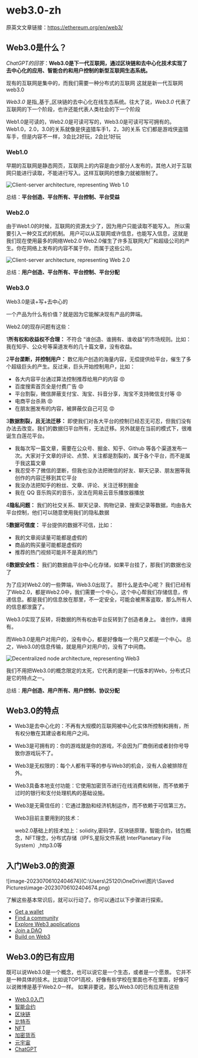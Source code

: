 # web3.0-zh

原英文文章链接：https://ethereum.org/en/web3/

## Web3.0是什么？

_ChatGPT的回答_：**Web3.0是下一代互联网，通过区块链和去中心化技术实现了去中心化的应用、智能合约和用户控制的新型互联网生态系统。**

现有的互联网是集中的，而我们需要一种分布式的互联网 这就是新一代互联网web3.0

_Web3_._0_ 是指_基于_区块链的去中心化在线生态系统。往大了说，_Web3_._0_ 代表了互联网的下一个阶段，也许还能代表人类社会的下一个阶段

Web1.0是可读的，Web2.0是可读可写的，Web3.0是可读可写可拥有的。
Web1.0，2.0，3.0的关系就像是侠盗猎车手1，2，3的关系
它们都是游戏侠盗猎车手，但是内容不一样，3会比2好玩，2会比1好玩



### Web1.0

早期的互联网是静态网页，互联网上的内容是由少部分人发布的，其他人对于互联网只能进行读取，不能进行写入。这样互联网的想象力就被限制了。

![Client-server architecture, representing Web 1.0](https://d33wubrfki0l68.cloudfront.net/cfb4a6dd59aa1b302cf05271758d5df2da77effb/aaa10/static/aabd6f7a956dd8a7038185b2d03b8459/00d43/web1.png)

总结：**平台创造、平台所有、平台控制、平台受益**

### Web2.0

由于Web1.0的时候，互联网的资源太少了，因为用户只能读取不能写入。 所以需要引入一种交互式的机制。 用户可以从互联网或许信息，也能写入信息，这就是我们现在使用最多的网络Web2.0 Web2.0催生了许多互联网大厂和超级公司的产生。你在网络上发布的内容不属于你，而属于这些公司。

![Client-server architecture, representing Web 2.0](https://d33wubrfki0l68.cloudfront.net/b05edfd845d549d762d2885e0999415ccb947c2c/eecce/static/9f50d47733edad715c3068c4c6a8bc6d/00d43/web2.png)

总结：**用户创造、平台所有、平台控制、平台分配**

### Web3.0

Web3.0是读+写+去中心的

一个产品为什么有价值？就是因为它能解决现有产品的弊端。

Web2.0的现存问题有这些：

1**所有权和收益权不合理：** 不符合 “谁创造、谁拥有、谁收益”的市场规则。比如：我在知乎、公众号等渠道发布的几十篇文章，没有收益。

2**平台垄断，并控制用户：** 数亿用户创造的海量内容，无偿提供给平台，催生了多个超级巨头的产生。反过来，巨头开始控制用户，比如：

- 各大内容平台通过算法控制推荐给用户的内容 😡
- 百度搜索首页全是付费广告 😡
- 平台割裂，微信屏蔽支付宝、淘宝、抖音分享，淘宝不支持微信支付等 😡
- 电商平台杀熟 😡
- 在朋友圈发布的内容，被屏蔽仅自己可见 😡

3**数据割裂，且无法迁移：** 即使我们对各大平台的控制已经忍无可忍，但我们没有办法去改变。我们的数据归平台所有，无法迁移。另外就是在当前的模式下，很难诞生白莲花平台。

- 我每次写一篇文章，需要在公众号、掘金、知乎、Github 等各个渠道发布一次。大家对于文章的评论、点赞、关注都是割裂的，属于各个平台，而不是属于我这篇文章
- 我忍受不了微信的垄断，但我也没办法把微信的好友、聊天记录、朋友圈等我创作的内容迁移到其它平台
- 我没办法把知乎的粉丝、文章、评论、关注迁移到掘金
- 我在 QQ 音乐购买的音乐，没法在网易云音乐播放器播放

4**隐私问题：** 我们的社交关系、聊天记录、购物记录、搜索记录等数据，均由各大平台控制，他们可以随意使用我们的隐私数据

5**数据可信度：** 平台提供的数据不可信，比如：

- 我的文章阅读量可能都是虚假的
- 商品的购买量可能都是虚假的
- 推荐的热门视频可能并不是真的热门

6**数据安全性：** 我们的数据由平台中心化存储，如果平台挂了，那我们的数据也没了



为了应对Web2.0的一些弊端，Web3.0出现了。 那什么是去中心呢？ 我们已经有了Web2.0，都是Web2.0中，我们需要一个中心，这个中心帮我们存储信息，传递信息。都是我们的信息放在那里，不一定安全，可能会被黑客盗取，那么所有人的信息都泄露了。

Web3.0实现了反转，将数据的所有权由平台反转到了创造者身上。
谁创作，谁拥有。

而Web3.0是用户对用户的，没有中心，都是好像每一个用户又都是一个中心。 总之，Web3.0的信息传输，就是用户对用户的，没有了中间商。

![Decentralized node architecture, representing Web3](https://d33wubrfki0l68.cloudfront.net/6d6ec59f6ee563b28c06b1a6abc7c2b47c6f453f/47bc6/static/54eef2049c233f9868af91546a07b2c7/00d43/web3.png)

我们不用把Web3.0的概念限定的太死，它代表的是新一代版本的Web，分布式只是它的特点之一。



总结：**用户创造、用户所有、用户控制、协议分配**

## Web3.0的特点

* Web3是去中心化的：不再有大规模的互联网被中心化实体所控制和拥有，所有权分散在其建设者和用户之间。

* Web3是可拥有的：你的游戏就是你的游戏，不会因为厂商倒闭或者封你号导致你游戏玩不了。

* Web3是无权限的：每个人都有平等的参与Web3的机会，没有人会被排除在外。

* Web3具备本地支付功能：它使用加密货币进行在线消费和转账，而不依赖于过时的银行和支付处理机构的基础设施。

* Web3是无需信任的：它通过激励和经济机制运作，而不依赖于可信第三方。

  

  Web3目前主要用到的技术：

  web2.0基础上的技术加上：solidity,密码学，区块链原理，智能合约，钱包概念，NFT理念，分布式存储（IPFS,星际文件系统 InterPlanetary File System）,http3.0等

## 入门Web3.0的资源

![image-20230706102404674](C:\Users\25120\OneDrive\图片\Saved Pictures\image-20230706102404674.png)

了解这些基本常识后，就可以行动了。你可以通过以下步骤进行探索。

- [Get a wallet](https://ethereum.org/en/wallets/)
- [Find a community](https://ethereum.org/en/community/)
- [Explore Web3 applications](https://ethereum.org/en/dapps/)
- [Join a DAO](https://ethereum.org/en/dao/)
- [Build on Web3](https://ethereum.org/en/developers/)

## Web3.0的已有应用

既可以说Web3.0是一个概念，也可以说它是一个生态，或者是一个愿景。 它并不是一种具体的技术。比如说TOP1高校，好像有些学校在里面也不在里面，好像可以说微博是基于Web2.0一样。 如果非要说，那么Web3.0的已有应用有这些

- [Web3.0入门](README.md)
- [智能合约](zhi-neng-he-yue.md)
- [区块链](qu-kuai-lian.md)
- [比特币](bi-te-bi.md)
- [NFT](NFT.md)
- [加密货币](jia-mi-huo-bi.md)
- [元宇宙](yuan-yu-zhou.md)
- [ChatGPT](ChatGPT.md)